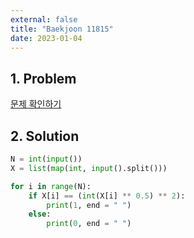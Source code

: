 ```yaml
---
external: false
title: "Baekjoon 11815"
date: 2023-01-04
---
```


## 1. Problem

[문제 확인하기](https://www.acmicpc.net/problem/11815)

## 2. Solution

```python
N = int(input())
X = list(map(int, input().split()))

for i in range(N):
    if X[i] == (int(X[i] ** 0.5) ** 2):
        print(1, end = " ")
    else:
        print(0, end = " ")
```
